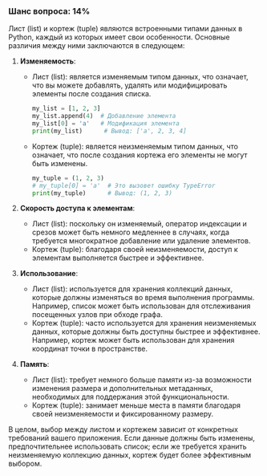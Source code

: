 ### Шанс вопроса: 14%

Лист (list) и кортеж (tuple) являются встроенными типами данных в Python, каждый из которых имеет свои особенности. Основные различия между ними заключаются в следующем:

1. **Изменяемость**:
   - Лист (list): является изменяемым типом данных, что означает, что вы можете добавлять, удалять или модифицировать элементы после создания списка.
     ```python
     my_list = [1, 2, 3]
     my_list.append(4)  # Добавление элемента
     my_list[0] = 'a'   # Модификация элемента
     print(my_list)      # Вывод: ['a', 2, 3, 4]
     ```
   - Кортеж (tuple): является неизменяемым типом данных, что означает, что после создания кортежа его элементы не могут быть изменены.
     ```python
     my_tuple = (1, 2, 3)
     # my_tuple[0] = 'a'  # Это вызовет ошибку TypeError
     print(my_tuple)      # Вывод: (1, 2, 3)
     ```

2. **Скорость доступа к элементам**:
   - Лист (list): поскольку он изменяемый, оператор индексации и срезов может быть немного медленнее в случаях, когда требуется многократное добавление или удаление элементов.
   - Кортеж (tuple): благодаря своей неизменяемости, доступ к элементам выполняется быстрее и эффективнее.

3. **Использование**:
   - Лист (list): используется для хранения коллекций данных, которые должны изменяться во время выполнения программы. Например, список может быть использован для отслеживания посещенных узлов при обходе графа.
   - Кортеж (tuple): часто используется для хранения неизменяемых данных, которые должны быть доступны быстрее и эффективнее. Например, кортеж может быть использован для хранения координат точки в пространстве.

4. **Память**:
   - Лист (list): требует немного больше памяти из-за возможности изменения размера и дополнительных метаданных, необходимых для поддержания этой функциональности.
   - Кортеж (tuple): занимает меньше места в памяти благодаря своей неизменяемости и фиксированному размеру.

В целом, выбор между листом и кортежем зависит от конкретных требований вашего приложения. Если данные должны быть изменены, предпочтительнее использовать список; если же требуется хранить неизменяемую коллекцию данных, кортеж будет более эффективным выбором.